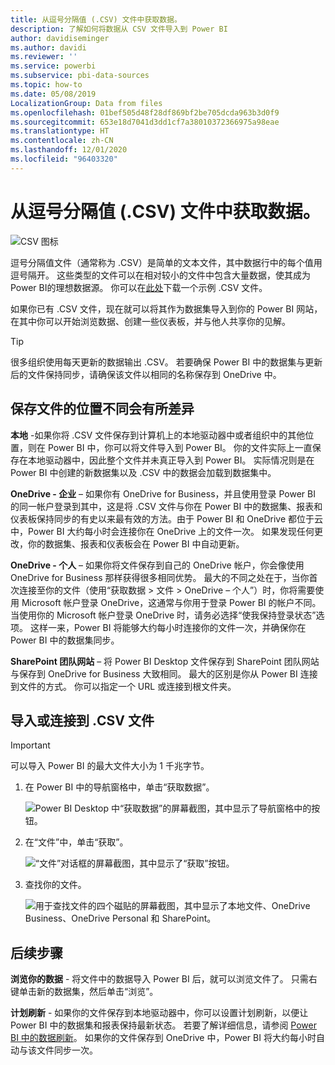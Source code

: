 ```yaml
---
title: 从逗号分隔值 (.CSV) 文件中获取数据。
description: 了解如何将数据从 CSV 文件导入到 Power BI
author: davidiseminger
ms.author: davidi
ms.reviewer: ''
ms.service: powerbi
ms.subservice: pbi-data-sources
ms.topic: how-to
ms.date: 05/08/2019
LocalizationGroup: Data from files
ms.openlocfilehash: 01bef505d48f28df869bf2be705dcda963b3d0f9
ms.sourcegitcommit: 653e18d7041d3dd1cf7a38010372366975a98eae
ms.translationtype: HT
ms.contentlocale: zh-CN
ms.lasthandoff: 12/01/2020
ms.locfileid: "96403320"
---
```

# <a name="get-data-from-comma-separated-value-csv-files"></a>从逗号分隔值 (.CSV) 文件中获取数据。
![CSV 图标](media/service-comma-separated-value-files/csv_icon.png)

逗号分隔值文件（通常称为 .CSV）是简单的文本文件，其中数据行中的每个值用逗号隔开。 这些类型的文件可以在相对较小的文件中包含大量数据，使其成为 Power BI的理想数据源。 你可以在[此处](https://go.microsoft.com/fwlink/?LinkID=619356)下载一个示例 .CSV 文件。

如果你已有 .CSV 文件，现在就可以将其作为数据集导入到你的 Power BI 网站，在其中你可以开始浏览数据、创建一些仪表板，并与他人共享你的见解。

>[!TIP]
>很多组织使用每天更新的数据输出 .CSV。 若要确保 Power BI 中的数据集与更新后的文件保持同步，请确保该文件以相同的名称保存到 OneDrive 中。

## <a name="where-your-file-is-saved-makes-a-difference"></a>保存文件的位置不同会有所差异
**本地** -如果你将 .CSV 文件保存到计算机上的本地驱动器中或者组织中的其他位置，则在 Power BI 中，你可以将文件导入到 Power BI。 你的文件实际上一直保存在本地驱动器中，因此整个文件并未真正导入到 Power BI。 实际情况则是在 Power BI 中创建的新数据集以及 .CSV 中的数据会加载到数据集中。

**OneDrive - 企业** – 如果你有 OneDrive for Business，并且使用登录 Power BI 的同一帐户登录到其中，这是将 .CSV 文件与你在 Power BI 中的数据集、报表和仪表板保持同步的有史以来最有效的方法。由于 Power BI 和 OneDrive 都位于云中，Power BI 大约每小时会连接你在 OneDrive 上的文件一次。 如果发现任何更改，你的数据集、报表和仪表板会在 Power BI 中自动更新。

**OneDrive - 个人** – 如果你将文件保存到自己的 OneDrive 帐户，你会像使用 OneDrive for Business 那样获得很多相同优势。 最大的不同之处在于，当你首次连接至你的文件（使用“获取数据 > 文件 > OneDrive – 个人”）时，你将需要使用 Microsoft 帐户登录 OneDrive，这通常与你用于登录 Power BI 的帐户不同。 当使用你的 Microsoft 帐户登录 OneDrive 时，请务必选择“使我保持登录状态”选项。 这样一来，Power BI 将能够大约每小时连接你的文件一次，并确保你在 Power BI 中的数据集同步。

**SharePoint 团队网站** – 将 Power BI Desktop 文件保存到 SharePoint 团队网站与保存到 OneDrive for Business 大致相同。 最大的区别是你从 Power BI 连接到文件的方式。 你可以指定一个 URL 或连接到根文件夹。

## <a name="import-or-connect-to-a-csv-file"></a>导入或连接到 .CSV 文件
>[!IMPORTANT]
>可以导入 Power BI 的最大文件大小为 1 千兆字节。

1. 在 Power BI 中的导航窗格中，单击“获取数据”。
   
   ![Power BI Desktop 中“获取数据”的屏幕截图，其中显示了导航窗格中的按钮。](media/service-comma-separated-value-files/csv_get_data_button.png)
2. 在“文件”中，单击“获取”。
   
   ![“文件”对话框的屏幕截图，其中显示了“获取”按钮。](media/service-comma-separated-value-files/csv_files_get.png)
3. 查找你的文件。
   
   ![用于查找文件的四个磁贴的屏幕截图，其中显示了本地文件、OneDrive Business、OneDrive Personal 和 SharePoint。](media/service-comma-separated-value-files/csv_find_your_file.png)

## <a name="next-steps"></a>后续步骤
**浏览你的数据** - 将文件中的数据导入 Power BI 后，就可以浏览文件了。 只需右键单击新的数据集，然后单击“浏览”。

**计划刷新** - 如果你的文件保存到本地驱动器中，你可以设置计划刷新，以便让 Power BI 中的数据集和报表保持最新状态。 若要了解详细信息，请参阅 [Power BI 中的数据刷新](refresh-data.md)。 如果你的文件保存到 OneDrive 中，Power BI 将大约每小时自动与该文件同步一次。


